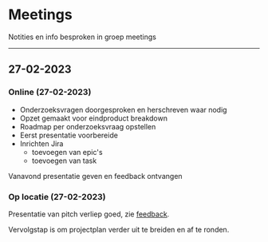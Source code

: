 # Meetings 

Notities en info besproken in groep meetings

---

## 27-02-2023

### Online (27-02-2023)

- Onderzoeksvragen doorgesproken en herschreven waar nodig
- Opzet gemaakt voor eindproduct breakdown
- Roadmap per onderzoeksvraag opstellen
- Eerst presentatie voorbereide
- Inrichten Jira
  - toevoegen van epic's
  - toevoegen van task

Vanavond presentatie geven en feedback ontvangen 

### Op locatie (27-02-2023)

Presentatie van pitch verliep goed, zie [feedback](Feedback.md#27-02-2023).

Vervolgstap is om projectplan verder uit te breiden en af te ronden.